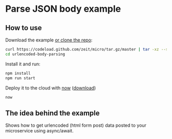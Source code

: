 
# Parse JSON body example

## How to use

Download the example [or clone the repo](https://github.com/zeit/micro):

```bash
curl https://codeload.github.com/zeit/micro/tar.gz/master | tar -xz --strip=2 micro-master/examples/urlencoded-body-parsing
cd urlencoded-body-parsing
```

Install it and run:

```bash
npm install
npm run start
```

Deploy it to the cloud with [now](https://zeit.co/now) ([download](https://zeit.co/download))

```bash
now
```

## The idea behind the example

Shows how to get urlencoded (html form post) data posted to your microservice using async/await.

